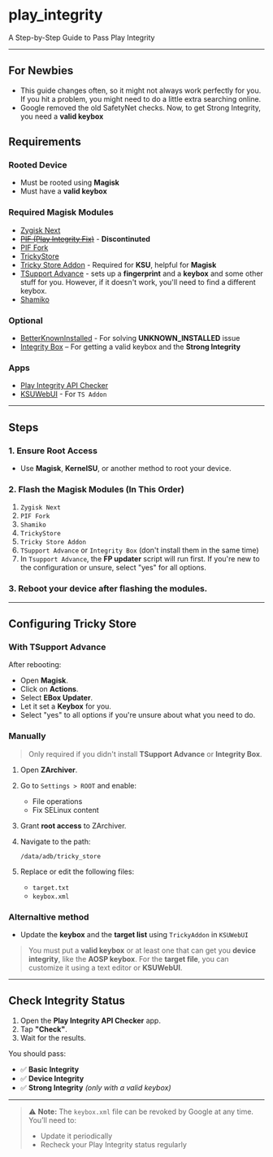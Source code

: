 # play_integrity
A Step-by-Step Guide to Pass Play Integrity

---
## For Newbies

- This guide changes often, so it might not always work perfectly for you. If you hit a problem, you might need to do a little extra searching online.
- Google removed the old SafetyNet checks. Now, to get Strong Integrity, you need a **valid keybox**

## Requirements

### Rooted Device

* Must be rooted using **Magisk**
* Must have a **valid keybox**

### Required Magisk Modules

* [Zygisk Next](https://github.com/Dr-TSNG/ZygiskNext/releases)
* ~~[PIF (Play Integrity Fix)](https://github.com/chiteroman/PlayIntegrityFix/releases)~~ - **Discontinuted**
* [PIF Fork](https://github.com/osm0sis/PlayIntegrityFork)
* [TrickyStore](https://github.com/5ec1cff/TrickyStore/releases)
* [Tricky Store Addon](https://github.com/KOWX712/Tricky-Addon-Update-Target-List) - Required for **KSU**, helpful for **Magisk**
* [TSupport Advance](https://t.me/CitraIntegrityTrick) - sets up a **fingerprint** and a **keybox** and some other stuff for you. However, if it doesn't work, you'll need to find a different keybox.
* [Shamiko](https://github.com/LSPosed/LSPosed.github.io/releases)

### Optional
* [BetterKnownInstalled](https://github.com/Pixel-Props/BetterKnownInstalled) - For solving **UNKNOWN_INSTALLED** issue
* [Integrity Box](https://github.com/MeowDump/Integrity-Box) – For getting a valid keybox and the **Strong Integrity**

### Apps

* [Play Integrity API Checker](https://play.google.com/store/apps/details?id=gr.nikolasspyr.integritycheck&hl=en)
* [KSUWebUI](https://github.com/5ec1cff/KsuWebUIStandalone) - For `TS Addon`
---

## Steps

### 1. Ensure Root Access

* Use **Magisk**, **KernelSU**, or another method to root your device.

### 2. Flash the Magisk Modules (In This Order)

1. `Zygisk Next`
2. `PIF Fork`
3. `Shamiko`
4. `TrickyStore`
5. `Tricky Store Addon`
6. `TSupport Advance` or `Integrity Box` (don't install them in the same time)
7. In `Tsupport Advance`, the **FP updater** script will run first. If you're new to the configuration or unsure, select "yes" for all options.

### 3. Reboot your device after flashing the modules.

---

## Configuring Tricky Store

### With TSupport Advance

After rebooting:

- Open **Magisk**.
- Click on **Actions**.
- Select **EBox Updater**.
- Let it set a **Keybox** for you.
- Select "yes" to all options if you're unsure about what you need to do.

### Manually

> Only required if you didn't install **TSupport Advance** or **Integrity Box**.

1. Open **ZArchiver**.
2. Go to `Settings > ROOT` and enable:

   * File operations
   * Fix SELinux content
3. Grant **root access** to ZArchiver.
4. Navigate to the path:

   ```
   /data/adb/tricky_store
   ```
5. Replace or edit the following files:

   * `target.txt`
   * `keybox.xml`

### Alternaltive method

- Update the **keybox** and the **target list** using `TrickyAddon` in `KSUWebUI`

> You must put a **valid keybox** or at least one that can get you **device integrity**, like the **AOSP keybox**.
> For the **target file**, you can customize it using a text editor or **KSUWebUI**.
---

## Check Integrity Status

1. Open the **Play Integrity API Checker** app.
2. Tap **"Check"**.
3. Wait for the results.

You should pass:

* ✅ **Basic Integrity**
* ✅ **Device Integrity**
* ✅ **Strong Integrity** *(only with a valid keybox)*

---

> ⚠️ **Note:**
> The `keybox.xml` file can be revoked by Google at any time.
> You’ll need to:
> * Update it periodically
> * Recheck your Play Integrity status regularly
